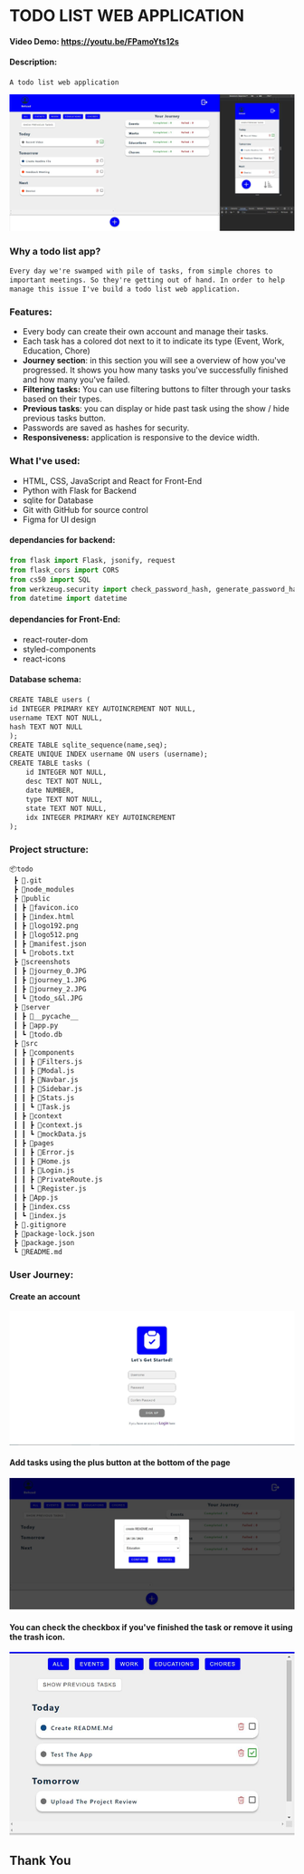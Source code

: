 # TODO LIST WEB APPLICATION
#### Video Demo:  https://youtu.be/FPamoYts12s
#### Description:
    A todo list web application
![layout](/screenshots/todo_s&l.JPG)
### Why a todo list app?
    Every day we're swamped with pile of tasks, from simple chores to important meetings. So they're getting out of hand. In order to help manage this issue I've build a todo list web application.

### Features:
- Every body can create their own account and manage their tasks.
- Each task has a colored dot next to it to indicate its type (Event, Work, Education, Chore)
- **Journey section**:
in this section you will see a overview of how you've progressed.
It shows you how many tasks you've successfully finished and how many you've failed.
- **Filtering tasks:**
You can use filtering buttons to filter through your tasks based on their types.
- **Previous tasks**: you can display or hide past task using the show / hide previous tasks button.
- Passwords are saved as hashes for security.
- **Responsiveness:** application is responsive to the device width.

### What I've used:
- HTML, CSS, JavaScript and React for Front-End
- Python with Flask for Backend
- sqlite for Database
- Git with GitHub for source control
- Figma for UI design

#### dependancies for backend:

```python
from flask import Flask, jsonify, request
from flask_cors import CORS
from cs50 import SQL
from werkzeug.security import check_password_hash, generate_password_hash
from datetime import datetime
```

#### dependancies for Front-End:
- react-router-dom
- styled-components
- react-icons

#### Database schema:

```
CREATE TABLE users (
id INTEGER PRIMARY KEY AUTOINCREMENT NOT NULL,
username TEXT NOT NULL,
hash TEXT NOT NULL
);
CREATE TABLE sqlite_sequence(name,seq);
CREATE UNIQUE INDEX username ON users (username);
CREATE TABLE tasks (
    id INTEGER NOT NULL,
    desc TEXT NOT NULL,
    date NUMBER,
    type TEXT NOT NULL,
    state TEXT NOT NULL,
    idx INTEGER PRIMARY KEY AUTOINCREMENT
);
```

### Project structure:

```
📦todo
 ┣ 📂.git
 ┣ 📂node_modules
 ┣ 📂public
 ┃ ┣ 📜favicon.ico
 ┃ ┣ 📜index.html
 ┃ ┣ 📜logo192.png
 ┃ ┣ 📜logo512.png
 ┃ ┣ 📜manifest.json
 ┃ ┗ 📜robots.txt
 ┣ 📂screenshots
 ┃ ┣ 📜journey_0.JPG
 ┃ ┣ 📜journey_1.JPG
 ┃ ┣ 📜journey_2.JPG
 ┃ ┗ 📜todo_s&l.JPG
 ┣ 📂server
 ┃ ┣ 📂__pycache__
 ┃ ┣ 📜app.py
 ┃ ┗ 📜todo.db
 ┣ 📂src
 ┃ ┣ 📂components
 ┃ ┃ ┣ 📜Filters.js
 ┃ ┃ ┣ 📜Modal.js
 ┃ ┃ ┣ 📜Navbar.js
 ┃ ┃ ┣ 📜Sidebar.js
 ┃ ┃ ┣ 📜Stats.js
 ┃ ┃ ┗ 📜Task.js
 ┃ ┣ 📂context
 ┃ ┃ ┣ 📜context.js
 ┃ ┃ ┗ 📜mockData.js
 ┃ ┣ 📂pages
 ┃ ┃ ┣ 📜Error.js
 ┃ ┃ ┣ 📜Home.js
 ┃ ┃ ┣ 📜Login.js
 ┃ ┃ ┣ 📜PrivateRoute.js
 ┃ ┃ ┗ 📜Register.js
 ┃ ┣ 📜App.js
 ┃ ┣ 📜index.css
 ┃ ┗ 📜index.js
 ┣ 📜.gitignore
 ┣ 📜package-lock.json
 ┣ 📜package.json
 ┗ 📜README.md
```

### User Journey:

#### Create an account
![registry](/screenshots/journey_0.JPG)

#### Add tasks using the plus button at the bottom of the page
![adding_tasks](/screenshots/journey_1.JPG)

#### You can check the checkbox if you've finished the task or remove it using the trash icon.
![done_or_delete](/screenshots/journey_2.JPG)


## Thank You
